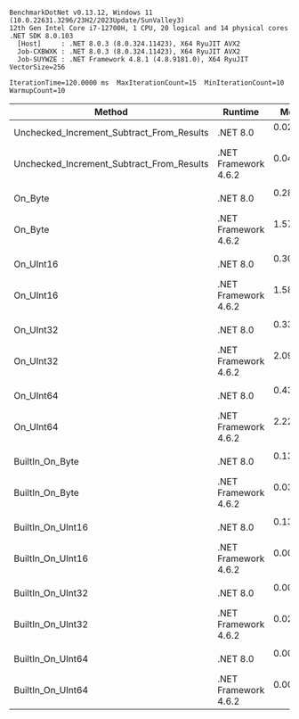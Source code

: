 ```

BenchmarkDotNet v0.13.12, Windows 11 (10.0.22631.3296/23H2/2023Update/SunValley3)
12th Gen Intel Core i7-12700H, 1 CPU, 20 logical and 14 physical cores
.NET SDK 8.0.103
  [Host]     : .NET 8.0.3 (8.0.324.11423), X64 RyuJIT AVX2
  Job-CXBWXK : .NET 8.0.3 (8.0.324.11423), X64 RyuJIT AVX2
  Job-SUYWZE : .NET Framework 4.8.1 (4.8.9181.0), X64 RyuJIT VectorSize=256

IterationTime=120.0000 ms  MaxIterationCount=15  MinIterationCount=10
WarmupCount=10

```
| Method                                    | Runtime              | Mean      | Error     | StdDev    | Median    | Ratio | RatioSD |
|------------------------------------------ |--------------------- |----------:|----------:|----------:|----------:|------:|--------:|
| Unchecked_Increment_Subtract_From_Results | .NET 8.0             | 0.0268 ns | 0.0297 ns | 0.0278 ns | 0.0242 ns |     ? |       ? |
| Unchecked_Increment_Subtract_From_Results | .NET Framework 4.6.2 | 0.0410 ns | 0.0220 ns | 0.0171 ns | 0.0419 ns |     ? |       ? |
|                                           |                      |           |           |           |           |       |         |
| On_Byte                                   | .NET 8.0             | 0.2806 ns | 0.0295 ns | 0.0213 ns | 0.2830 ns |  1.00 |    0.00 |
| On_Byte                                   | .NET Framework 4.6.2 | 1.5733 ns | 0.0840 ns | 0.0786 ns | 1.5620 ns |  5.63 |    0.54 |
|                                           |                      |           |           |           |           |       |         |
| On_UInt16                                 | .NET 8.0             | 0.3015 ns | 0.0101 ns | 0.0067 ns | 0.3024 ns |  1.00 |    0.00 |
| On_UInt16                                 | .NET Framework 4.6.2 | 1.5826 ns | 0.0488 ns | 0.0381 ns | 1.5801 ns |  5.27 |    0.13 |
|                                           |                      |           |           |           |           |       |         |
| On_UInt32                                 | .NET 8.0             | 0.3328 ns | 0.0237 ns | 0.0141 ns | 0.3312 ns |  1.00 |    0.00 |
| On_UInt32                                 | .NET Framework 4.6.2 | 2.0997 ns | 0.2337 ns | 0.1951 ns | 2.0656 ns |  6.57 |    0.65 |
|                                           |                      |           |           |           |           |       |         |
| On_UInt64                                 | .NET 8.0             | 0.4378 ns | 0.0342 ns | 0.0226 ns | 0.4345 ns |  1.00 |    0.00 |
| On_UInt64                                 | .NET Framework 4.6.2 | 2.2243 ns | 0.0866 ns | 0.0768 ns | 2.2196 ns |  5.08 |    0.21 |
|                                           |                      |           |           |           |           |       |         |
| BuiltIn_On_Byte                           | .NET 8.0             | 0.1360 ns | 0.0100 ns | 0.0059 ns | 0.1351 ns |  1.00 |    0.00 |
| BuiltIn_On_Byte                           | .NET Framework 4.6.2 | 0.0308 ns | 0.0301 ns | 0.0281 ns | 0.0312 ns |  0.27 |    0.21 |
|                                           |                      |           |           |           |           |       |         |
| BuiltIn_On_UInt16                         | .NET 8.0             | 0.1376 ns | 0.0209 ns | 0.0138 ns | 0.1345 ns |  1.00 |    0.00 |
| BuiltIn_On_UInt16                         | .NET Framework 4.6.2 | 0.0071 ns | 0.0167 ns | 0.0088 ns | 0.0039 ns |  0.05 |    0.06 |
|                                           |                      |           |           |           |           |       |         |
| BuiltIn_On_UInt32                         | .NET 8.0             | 0.0004 ns | 0.0022 ns | 0.0013 ns | 0.0000 ns |     ? |       ? |
| BuiltIn_On_UInt32                         | .NET Framework 4.6.2 | 0.0269 ns | 0.0183 ns | 0.0121 ns | 0.0297 ns |     ? |       ? |
|                                           |                      |           |           |           |           |       |         |
| BuiltIn_On_UInt64                         | .NET 8.0             | 0.0000 ns | 0.0000 ns | 0.0000 ns | 0.0000 ns |     ? |       ? |
| BuiltIn_On_UInt64                         | .NET Framework 4.6.2 | 0.0085 ns | 0.0157 ns | 0.0147 ns | 0.0000 ns |     ? |       ? |
